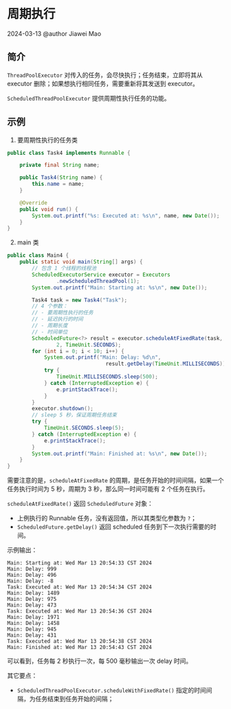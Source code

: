 # 周期执行

2024-03-13
@author Jiawei Mao

## 简介

`ThreadPoolExecutor` 对传入的任务，会尽快执行；任务结束，立即将其从 executor 删除；如果想执行相同任务，需要重新将其发送到 executor。

`ScheduledThreadPoolExecutor` 提供周期性执行任务的功能。

## 示例

1. 要周期性执行的任务类

```java
public class Task4 implements Runnable {

    private final String name;

    public Task4(String name) {
        this.name = name;
    }

    @Override
    public void run() {
        System.out.printf("%s: Executed at: %s\n", name, new Date());
    }
}
```

2. main 类

```java
public class Main4 {
    public static void main(String[] args) {
        // 包含 1 个线程的线程池
        ScheduledExecutorService executor = Executors
                .newScheduledThreadPool(1);
        System.out.printf("Main: Starting at: %s\n", new Date());

        Task4 task = new Task4("Task");
        // 4 个参数：
        // - 要周期性执行的任务
        // - 延迟执行的时间
        // - 周期长度
        // - 时间单位
        ScheduledFuture<?> result = executor.scheduleAtFixedRate(task, 1,
                2, TimeUnit.SECONDS);
        for (int i = 0; i < 10; i++) {
            System.out.printf("Main: Delay: %d\n",
                              	result.getDelay(TimeUnit.MILLISECONDS));
            try {
                TimeUnit.MILLISECONDS.sleep(500);
            } catch (InterruptedException e) {
                e.printStackTrace();
            }
        }
        executor.shutdown();
        // sleep 5 秒，保证周期任务结束
        try {
            TimeUnit.SECONDS.sleep(5);
        } catch (InterruptedException e) {
            e.printStackTrace();
        }
        System.out.printf("Main: Finished at: %s\n", new Date());
    }
}
```

需要注意的是，`scheduleAtFixedRate` 的周期，是任务开始的时间间隔，如果一个任务执行时间为 5 秒，周期为 3 秒，那么同一时间可能有 2 个任务在执行。

`scheduleAtFixedRate()` 返回 `ScheduledFuture` 对象：

- 上例执行的 Runnable 任务，没有返回值，所以其类型化参数为 `?`；
- `ScheduledFuture.getDelay()` 返回 scheduled 任务到下一次执行需要的时间。 

示例输出：

```
Main: Starting at: Wed Mar 13 20:54:33 CST 2024
Main: Delay: 999
Main: Delay: 496
Main: Delay: -8
Task: Executed at: Wed Mar 13 20:54:34 CST 2024
Main: Delay: 1489
Main: Delay: 975
Main: Delay: 473
Task: Executed at: Wed Mar 13 20:54:36 CST 2024
Main: Delay: 1971
Main: Delay: 1458
Main: Delay: 945
Main: Delay: 431
Task: Executed at: Wed Mar 13 20:54:38 CST 2024
Main: Finished at: Wed Mar 13 20:54:43 CST 2024
```

可以看到，任务每 2 秒执行一次，每 500 毫秒输出一次 delay 时间。

其它要点：

- `ScheduledThreadPoolExecutor.scheduleWithFixedRate()`  指定的时间间隔，为任务结束到任务开始的间隔；